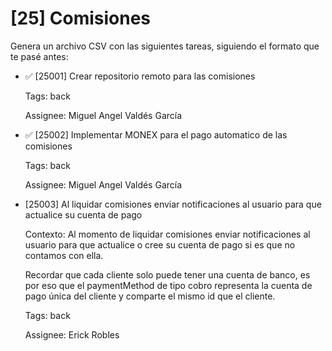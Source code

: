 # [25] Comisiones

Genera un archivo CSV con las siguientes tareas, siguiendo el formato que te pasé antes:

- ✅ [25001] Crear repositorio remoto para las comisiones

  Tags: back

  Assignee: Miguel Angel Valdés García

- ✅ [25002] Implementar MONEX para el pago automatico de las comisiones

  Tags: back

  Assignee: Miguel Angel Valdés García

- [25003] Al liquidar comisiones enviar notificaciones al usuario para que actualice su cuenta de pago

  Contexto: Al momento de liquidar comisiones enviar notificaciones al usuario para que actualice o cree su cuenta de pago si es que no contamos con ella.

  Recordar que cada cliente solo puede tener una cuenta de banco, es por eso que el paymentMethod de tipo cobro representa la cuenta de pago única del cliente y comparte el mismo id que el cliente.

  Tags: back

  Assignee: Erick Robles
